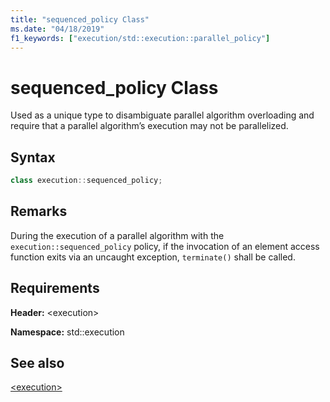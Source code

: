 ```yaml
---
title: "sequenced_policy Class"
ms.date: "04/18/2019"
f1_keywords: ["execution/std::execution::parallel_policy"]
---
```

# sequenced_policy Class

Used as a unique type to disambiguate parallel algorithm overloading and require that a parallel algorithm’s execution may not be parallelized.

## Syntax

```cpp
class execution::sequenced_policy;
```

## Remarks

During the execution of a parallel algorithm with the `execution::sequenced_policy` policy, if the invocation of an element access function exits via an uncaught exception, `terminate()` shall be called.

## Requirements

**Header:** \<execution>

**Namespace:** std::execution

## See also

[\<execution>](../standard-library/execution.md)
